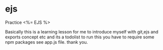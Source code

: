 # ejs
Practice &lt;%= EJS %>


Basically this is a learning lesson for me to introduce myself with git,ejs and exports concept etc
and its a todolist
to run this you have to require some npm packages see app.js file.
thank you.
